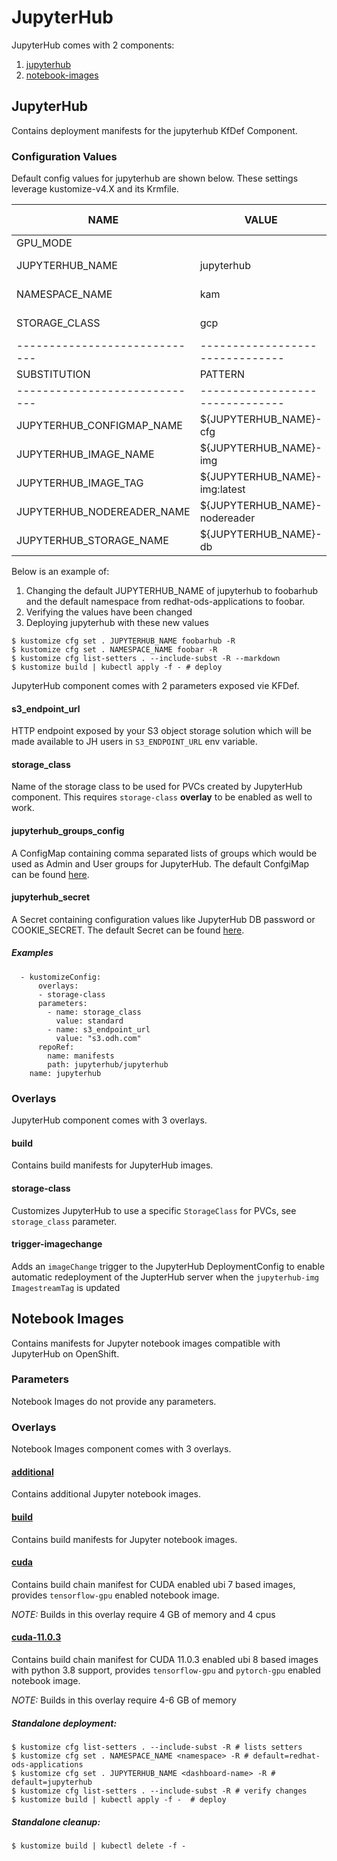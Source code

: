 # JupyterHub

JupyterHub comes with 2 components:

1. [jupyterhub](#jupyterhub)
1. [notebook-images](#notebook-images)

## JupyterHub

Contains deployment manifests for the jupyterhub KfDef Component.

### Configuration Values

Default config values for jupyterhub are shown below. These settings leverage kustomize-v4.X and its Krmfile.


|      NAME       |   VALUE    | SET BY |    DESCRIPTION     | COUNT | REQUIRED | IS SET |
|-----------------|------------|--------|--------------------|-------|----------|--------|
| GPU_MODE        |            | gitops | gpu mode           | 1     | Yes      | Yes    |
| JUPYTERHUB_NAME | jupyterhub | gitops | jupyterhub name    | 56    | Yes      | Yes    |
| NAMESPACE_NAME  | kam        | gitops | namespace name     | 1     | Yes      | Yes    |
| STORAGE_CLASS   | gcp        | gitops | storage class name | 2     | Yes      | Yes    |
-----------------------------|-------------------------------|--------------------
         SUBSTITUTION        |            PATTERN            |    REFERENCES
-----------------------------|-------------------------------|--------------------
  JUPYTERHUB_CONFIGMAP_NAME  | ${JUPYTERHUB_NAME}-cfg        | [JUPYTERHUB_NAME]
  JUPYTERHUB_IMAGE_NAME      | ${JUPYTERHUB_NAME}-img        | [JUPYTERHUB_NAME]
  JUPYTERHUB_IMAGE_TAG       | ${JUPYTERHUB_NAME}-img:latest | [JUPYTERHUB_NAME]
  JUPYTERHUB_NODEREADER_NAME | ${JUPYTERHUB_NAME}-nodereader | [JUPYTERHUB_NAME]
  JUPYTERHUB_STORAGE_NAME    | ${JUPYTERHUB_NAME}-db         | [JUPYTERHUB_NAME]


Below is an example of:

1. Changing the default JUPYTERHUB_NAME of jupyterhub to foobarhub and the default namespace from redhat-ods-applications to foobar. 
2. Verifying the values have been changed
3. Deploying jupyterhub with these new values

```
$ kustomize cfg set . JUPYTERHUB_NAME foobarhub -R
$ kustomize cfg set . NAMESPACE_NAME foobar -R
$ kustomize cfg list-setters . --include-subst -R --markdown
$ kustomize build | kubectl apply -f - # deploy
```

JupyterHub component comes with 2 parameters exposed vie KFDef.

#### s3_endpoint_url

HTTP endpoint exposed by your S3 object storage solution which will be made available to JH users in `S3_ENDPOINT_URL` env variable.

#### storage_class

Name of the storage class to be used for PVCs created by JupyterHub component. This requires `storage-class` **overlay** to be enabled as well to work.

#### jupyterhub_groups_config

A ConfigMap containing comma separated lists of groups which would be used as Admin and User groups for JupyterHub. The default ConfgiMap can be found [here](jupyterhub/base/jupyterhub-groups-configmap.yaml).

#### jupyterhub_secret

A Secret containing configuration values like JupyterHub DB password or COOKIE_SECRET. The default Secret can be found [here](jupyterhub/base/jupyterhub-secret.yaml).

##### Examples

```
  - kustomizeConfig:
      overlays:
      - storage-class
      parameters:
        - name: storage_class
          value: standard
        - name: s3_endpoint_url
          value: "s3.odh.com"
      repoRef:
        name: manifests
        path: jupyterhub/jupyterhub
    name: jupyterhub
```


### Overlays

JupyterHub component comes with 3 overlays.

#### build

Contains build manifests for JupyterHub images.

#### storage-class

Customizes JupyterHub to use a specific `StorageClass` for PVCs, see `storage_class` parameter.

#### trigger-imagechange

Adds an `imageChange` trigger to the JupyterHub DeploymentConfig to enable automatic redeployment of the JupterHub server when the `jupyterhub-img` `ImagestreamTag` is updated

## Notebook Images

Contains manifests for Jupyter notebook images compatible with JupyterHub on OpenShift.

### Parameters

Notebook Images do not provide any parameters.

### Overlays

Notebook Images component comes with 3 overlays.

#### [additional](notebook-images/overlays/additional/)

Contains additional Jupyter notebook images.

#### [build](notebook-images/overlays/build/)

Contains build manifests for Jupyter notebook images.

#### [cuda](notebook-images/overlays/cuda/)

Contains build chain manifest for CUDA enabled ubi 7 based images, provides `tensorflow-gpu` enabled notebook image.

*NOTE:* Builds in this overlay require 4 GB of memory and 4 cpus

#### [cuda-11.0.3](notebook-images/overlays/cuda-11.0.3/)

Contains build chain manifest for CUDA 11.0.3 enabled ubi 8 based images with python 3.8 support, provides `tensorflow-gpu` and `pytorch-gpu` enabled notebook image.

*NOTE:* Builds in this overlay require 4-6 GB of memory


##### Standalone deployment:

```
$ kustomize cfg list-setters . --include-subst -R # lists setters
$ kustomize cfg set . NAMESPACE_NAME <namespace> -R # default=redhat-ods-applications
$ kustomize cfg set . JUPYTERHUB_NAME <dashboard-name> -R # default=jupyterhub
$ kustomize cfg list-setters . --include-subst -R # verify changes
$ kustomize build | kubectl apply -f -  # deploy
```

##### Standalone cleanup:

```
$ kustomize build | kubectl delete -f -
```
